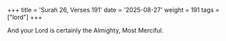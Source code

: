 +++
title = 'Surah 26, Verses 191'
date = '2025-08-27'
weight = 191
tags = ["lord"]
+++

And your Lord is certainly the Almighty, Most Merciful.